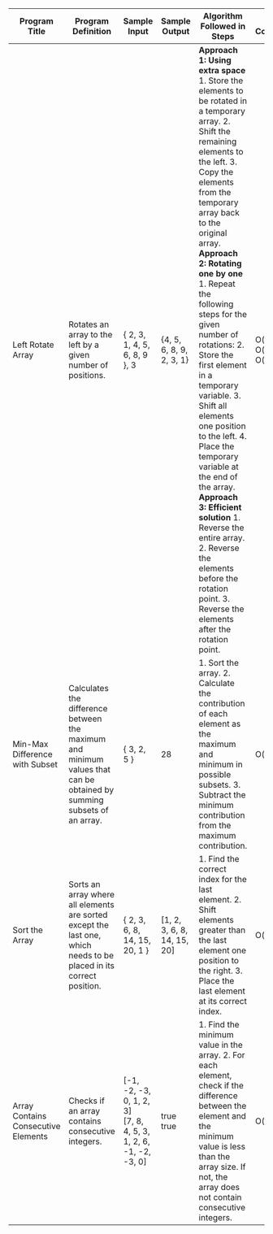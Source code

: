 | Program Title                       | Program Definition                                                                                                    | Sample Input                                                            | Sample Output               | Algorithm Followed in Steps                                                                                                                                                                                                                                                                                                                                                                                                                                                                                                                                                                                                                               | Time Complexity       | Space Complexity   | Filename                                                                       | Topic(s)       |
|-------------------------------------|-----------------------------------------------------------------------------------------------------------------------|-------------------------------------------------------------------------|-----------------------------|-----------------------------------------------------------------------------------------------------------------------------------------------------------------------------------------------------------------------------------------------------------------------------------------------------------------------------------------------------------------------------------------------------------------------------------------------------------------------------------------------------------------------------------------------------------------------------------------------------------------------------------------------------------|-----------------------|--------------------|--------------------------------------------------------------------------------|----------------|
| Left Rotate Array                   | Rotates an array to the left by a given number of positions.                                                          | { 2, 3, 1, 4, 5, 6, 8, 9 }, 3                                           | {4, 5, 6, 8, 9, 2, 3, 1}    | **Approach 1: Using extra space** 1. Store the elements to be rotated in a temporary array. 2. Shift the remaining elements to the left. 3. Copy the elements from the temporary array back to the original array. **Approach 2: Rotating one by one** 1. Repeat the following steps for the given number of rotations: 2. Store the first element in a temporary variable. 3. Shift all elements one position to the left. 4. Place the temporary variable at the end of the array. **Approach 3: Efficient solution** 1. Reverse the entire array. 2. Reverse the elements before the rotation point. 3. Reverse the elements after the rotation point. | O(n) / O(n\*k) / O(n) | O(k) / O(1) / O(1) | [Aa_LeftRotateArray.java](link-to-Aa_LeftRotateArray.java)                     | Array Rotation |
| Min-Max Difference with Subset      | Calculates the difference between the maximum and minimum values that can be obtained by summing subsets of an array. | { 3, 2, 5 }                                                             | 28                          | 1. Sort the array. 2. Calculate the contribution of each element as the maximum and minimum in possible subsets. 3. Subtract the minimum contribution from the maximum contribution.                                                                                                                                                                                                                                                                                                                                                                                                                                                                      | O(n log n)            | O(1)               | [Ab_MinMaxWithSubSet.java](Ab_MinMaxWithSubSet.java)                           | Array, Subsets |
| Sort the Array                      | Sorts an array where all elements are sorted except the last one, which needs to be placed in its correct position.   | { 2, 3, 6, 8, 14, 15, 20, 1 }                                           | [1, 2, 3, 6, 8, 14, 15, 20] | 1. Find the correct index for the last element. 2. Shift elements greater than the last element one position to the right. 3. Place the last element at its correct index.                                                                                                                                                                                                                                                                                                                                                                                                                                                                                | O(n)                  | O(1)               | [Ac_SortTheArray.java](link-to-Ac_SortTheArray.java)                           | Array, Sorting |
| Array Contains Consecutive Elements | Checks if an array contains consecutive integers.                                                                     | \[-1, -2, -3, 0, 1, 2, 3] <br> \[7, 8, 4, 5, 3, 1, 2, 6, -1, -2, -3, 0] | true <br> true              | 1. Find the minimum value in the array. 2. For each element, check if the difference between the element and the minimum value is less than the array size. If not, the array does not contain consecutive integers.                                                                                                                                                                                                                                                                                                                                                                                                                                      | O(n)                  | O(1)               | [Ad_ArraysContainsConsequtive.java](link-to-Ad_ArraysContainsConsequtive.java) | Array          |